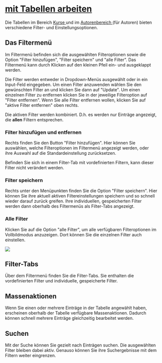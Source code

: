 #  [mit Tabellen arbeiten](mit+Tabellen+arbeiten.html)

Die Tabellen im Bereich [Kurse ](Kurse+finden.html)und im [Autorenbereich
](Autorenbereich.html)(für Autoren) bieten verschiedene Filter- und
Einstellungsoptionen.

  

## Das Filtermenü

Im Filtermenü befinden sich die ausgewählten Filteroptionen sowie die Option
"Filter hinzufügen", "Filter speichern" und "alle Filter". Das Filtermenü kann
durch Klicken auf den kleinen Pfeil ein- und ausgeklappt werden.

Die Filter werden entweder in Dropdown-Menüs ausgewählt oder in ein Input-Feld
eingegeben. Um einen Filter anzuwenden wählen Sie den gewünschten Filter an
und klicken Sie dann auf "Update". Um einen einzelnen Filter zu entfernen
klicken Sie in der jeweilige Filteroption auf "Filter entfernen". Wenn Sie
alle Filter entfernen wollen, klicken Sie auf "aktive Filter entfernen" oben
rechts.

Die aktiven Filter werden kombiniert. D.h. es werden nur Einträge angezeigt,
die **allen** Filtern entsprechen.

### Filter hinzufügen und entfernen

Rechts finden Sie den Button "Filter hinzufügen". Hier können Sie auswählen,
welche Filteroptionen im Filtermenü angezeigt werden, oder ihre Auswahl auf
die Standardeinstellung zurücksetzen.

Befinden Sie sich in einem Filter-Tab mit vordefinierten Filtern, kann dieser
Filter nicht verändert werden.

### Filter speichern

Rechts unter den Menüpunkten finden Sie die Option "Filter speichern". Hier
können Sie ihre aktuell aktiven Filtereinstellungen speichern und so schnell
wieder darauf zurück greifen. Ihre individuellen, gespeicherten Filter werden
dann oberhalb des Filtermenüs als Filter-Tabs angezeigt.

### Alle Filter

Klicken Sie auf die Option "alle Filter", um alle verfügbaren Filteroptionen
im Vollbildmodus anzuzeigen. Dort können Sie die einzelnen Filter auch
einstellen.

![](../../download/attachments/108593766/Filtermen%C3%BC_Tabelle.png)

  

## Filter-Tabs

Über dem Filtermenü finden Sie die Filter-Tabs. Sie enthalten die
vordefinierten Filter und individuelle, gespeicherte Filter.

## Massenaktionen

Wenn Sie einen oder mehrere Einträge in der Tabelle angewählt haben,
erscheinen oberhalb der Tabelle verfügbare Massenaktionen. Dadurch können
schnell mehrere Einträge gleichzeitig bearbeitet werden.

## Suchen

Mit der Suche können Sie gezielt nach Einträgen suchen. Die ausgewählten
Filter bleiben dabei aktiv. Genauso können Sie ihre Suchergebnisse mit dem
Filtern weiter eingrenzen.

